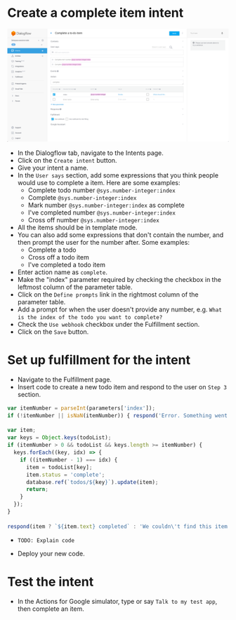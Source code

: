# Create a complete item intent

![](screenshots/03-complete-item/01-complete-item.png)
- In the Dialogflow tab, navigate to the Intents page.
- Click on the `Create intent` button.
- Give your intent a name.
- In the `User says` section, add some expressions that you think people would use to complete a item. Here are some examples:
  - Complete todo number `@sys.number-integer:index`
  - Complete `@sys.number-integer:index`
  - Mark number `@sys.number-integer:index` as complete
  - I've completed number `@sys.number-integer:index`
  - Cross off number `@sys.number-integer:index`
- All the items should be in template mode.
- You can also add some expressions that don't contain the number, and then prompt the user for the number after. Some examples:
  - Complete a todo
  - Cross off a todo item
  - I've completed a todo item
- Enter action name as `complete`.
- Make the "index" parameter required by checking the checkbox in the leftmost column of the parameter table.
- Click on the `Define prompts` link in the rightmost column of the parameter table.
- Add a prompt for when the user doesn't provide any number, e.g. `What is the index of the todo you want to complete?`
- Check the `Use webhook` checkbox under the Fulfillment section.
- Click on the `Save` button.

# Set up fulfillment for the intent

- Navigate to the Fulfillment page.
- Insert code to create a new todo item and respond to the user on `Step 3` section.
```js
var itemNumber = parseInt(parameters['index']);
if (!itemNumber || isNaN(itemNumber)) { respond('Error. Something went wrong.'); }

var item;
var keys = Object.keys(todoList);
if (itemNumber > 0 && todoList && keys.length >= itemNumber) {
  keys.forEach((key, idx) => {
    if ((itemNumber - 1) === idx) {
      item = todoList[key];
      item.status = 'complete';
      database.ref(`todos/${key}`).update(item);
      return;
    }
  });
}

respond(item ? `${item.text} completed` : 'We couldn\'t find this item');
```
- `TODO: Explain code`

- Deploy your new code.

# Test the intent

- In the Actions for Google simulator, type or say `Talk to my test app`, then complete an item.
